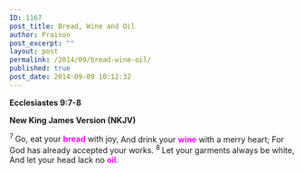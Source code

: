 ```yaml
---
ID: 1167
post_title: Bread, Wine and Oil
author: Praison
post_excerpt: ""
layout: post
permalink: /2014/09/bread-wine-oil/
published: true
post_date: 2014-09-09 10:12:32
---
```

<p class="passage-display"><strong><span class="passage-display-bcv">Ecclesiastes 9:7-8</span></strong></p>
<p class="passage-display"><strong><span class="passage-display-version">New King James Version (NKJV)</span></strong></p>

<div class="poetry top-1">
<p class="line"><span id="en-NKJV-17483" class="text Eccl-9-7"><sup class="versenum">7 </sup>Go, eat your <span style="color: #ff00ff;"><strong>bread</strong> </span>with joy,</span>
<span class="text Eccl-9-7">And drink your <span style="color: #ff00ff;"><strong>wine</strong> </span>with a merry heart;</span>
<span class="text Eccl-9-7">For God has already accepted your works.</span>
<span id="en-NKJV-17484" class="text Eccl-9-8"><sup class="versenum">8 </sup>Let your garments always be white,</span>
<span class="text Eccl-9-8">And let your head lack no <span style="color: #ff00ff;"><strong>oil</strong></span>.</span></p>
<p class="line"></p>

</div>